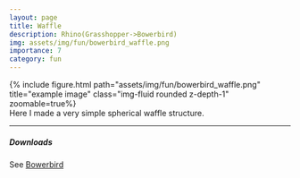 ```yaml
---
layout: page
title: Waffle
description: Rhino(Grasshopper->Bowerbird)
img: assets/img/fun/bowerbird_waffle.png
importance: 7
category: fun
---
```


<div class="row">
    <div class="col-sm mt-3 mt-md-0">
        {% include figure.html path="assets/img/fun/bowerbird_waffle.png" title="example image" class="img-fluid rounded z-depth-1" zoomable=true%}
    </div>    
</div>
<div class="caption">
    Here I made a very simple spherical waffle structure.
</div>

------
##### **Downloads**
See [Bowerbird](https://github.com/oberbichler/Bowerbird)